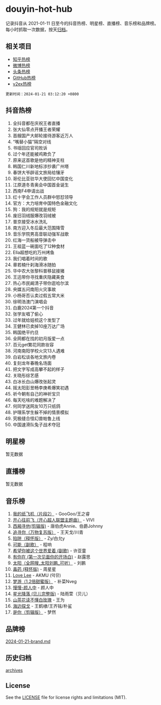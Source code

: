 # douyin-hot-hub

记录抖音从 2021-01-11 日至今的抖音热榜、明星榜、直播榜、音乐榜和品牌榜。每小时抓取一次数据，按天[归档](archives)。

## 相关项目

- [知乎热榜](https://github.com/lonnyzhang423/zhihu-hot-hub)
- [微博热榜](https://github.com/lonnyzhang423/weibo-hot-hub)
- [头条热榜](https://github.com/lonnyzhang423/toutiao-hot-hub)
- [GitHub热榜](https://github.com/lonnyzhang423/github-hot-hub)
- [v2ex热榜](https://github.com/lonnyzhang423/v2ex-hot-hub)


`更新时间：2024-01-21 03:12:20 +0800`

## 抖音热榜

1. 全抖音都在庆祝王者直播
1. 张大仙零点开播王者荣耀
1. 首艘国产大邮轮接待游客近万人
1. “嘴替小猫”隔空对线
1. 书瑶回应官司败诉
1. 过个年还能被鸡欺负了
1. 原来这首歌是他的精神支柱
1. 韩国仁川新地标涉抄袭广州塔
1. 春饼大爷辟谣文旅局给镶牙
1. 哥伦比亚驻华大使回忆中国变化
1. 江原道冬青奥会中国首金诞生
1. 西南F4申请出战
1. 红十字会工作人员群中怒怼领导
1. 官方：大力培育中国特色金融文化
1. 狗：我的规矩就是规矩
1. 废旧羽绒服爆改羽绒被
1. 普京接受冰水洗礼
1. 南方迎入冬后最大范围降雪
1. 音乐学院男高音联动强军战歌
1. 红海一货船被导弹击中
1. 王祖蓝一碗面吃了12种食材
1. Ella超想吃的万州烤鱼
1. 我们唱着时间的歌
1. 章若楠什刹海滑冰随拍
1. 华中农大张黎科普移鼠接猪
1. 王迅带你寻找重庆隐藏美食
1. 热心市民阚清子带你逛哈尔滨
1. 央媒五问南阳火灾事故
1. 小杨哥否认卖过假五常大米
1. 徐明浩澳门演唱会
1. 白鹿2024第一个抖音
1. 张学友唱了偷心
1. 过年就给娃梳这个发型了
1. 王健林已卖掉10座万达广场
1. 韩国绝平约旦
1. 全网都在找的初月版爱一点
1. 百元get繁花同款妆容
1. 河南南阳学校火灾13人遇难
1. 白岩松谈各地文旅内卷
1. 复刻龙年春晚名场面
1. 把文字写成高攀不起的样子
1. 关晓彤综艺感
1. 白冰长白山爆改张起灵
1. 摇太阳彭昱畅李庚希爆笑初遇
1. 祈今朝有自己的神祈宝贝
1. 每天吃啥的难题解决了
1. 何同学送网友10万只纸鸽
1. 护理系学生躲不掉的情景模拟
1. 究极缝合怪幻兽帕鲁上线
1. 中国速滑队兔子战术夺冠

## 明星榜

暂无数据

## 直播榜

暂无数据

## 音乐榜

1. [我的纸飞机（片段2）](https://sf6-cdn-tos.douyinstatic.com/obj/tos-cn-ve-2774/oM2ZrKcg2CD5AeRB2gkeXOFB1IxAGJdZPazYHf) - GooGoo/王之睿
1. [开心往前飞（开心超人联盟主题曲）](https://sf6-cdn-tos.douyinstatic.com/obj/tos-cn-ve-2774/9d8fb7c82cf1421fb93a9fe925275e0a) - VIVI
1. [西厢寻他(剪辑版)](https://sf86-cdn-tos.douyinstatic.com/obj/tos-cn-ve-2774/oUsAVfAQKlRNxEv5qxvIB8o5qmIWUcXbzJKJhw) - 唐伯虎Annie、伯爵Johnny
1. [追寻你（万物复苏版）](https://sf86-cdn-tos.douyinstatic.com/obj/tos-cn-ve-2774/oYeAZJsbjIDit9APmBg8u6uDUQnHmoCf3gbo74) - 王天戈/川青
1. [陷阱（释怀版）](https://sf3-cdn-tos.douyinstatic.com/obj/tos-cn-ve-2774/oE8C21LeZrzKLDFfQYgMzx4GAIHageG5IzayY7) - Zy/白允y
1. [可能（副歌）](https://sf3-cdn-tos.douyinstatic.com/obj/tos-cn-ve-2774/cde1731888894259b333569393c2fb51) - 程响
1. [希望你被这个世界爱着 (副歌)](https://sf3-cdn-tos.douyinstatic.com/obj/tos-cn-ve-2774/oUHCmWQfZlE3QQBKBeD8rCFLpJzPgCpImhsxMt) - 许亚童
1. [有你在 (第一次见面你的开场白)](https://sf86-cdn-tos.douyinstatic.com/obj/tos-cn-ve-2774/oAthrQ3ClJBfI57uBoFEgNDYtNCZ0TSYQQfxQ0) - 赵露思
1. [太阳（全网搜_太阳刘鹏_可听）](https://sf3-cdn-tos.douyinstatic.com/obj/tos-cn-ve-2774/ogWbyIQnlBFImVbeDocRdCIYtBHlbJXgfZMvgz) - 刘鹏
1. [毒药 (释怀版)](https://sf86-cdn-tos.douyinstatic.com/obj/tos-cn-ve-2774/oYILMEAzspdZBIzy4frJNB8ZHPHWAhiwowd4Ad) - 周星星
1. [Love Lee](https://sf86-cdn-tos.douyinstatic.com/obj/tos-cn-ve-2774/o05GbkJGbCBTdDnMtB0fwOYgkeZp23vrWQDQBS) - AKMU (악뮤)
1. [梦游（1.2倍甜蜜版）](https://sf86-cdn-tos.douyinstatic.com/obj/tos-cn-ve-2774/o4gyAUm8hwufoEABmwVIiQtHsFuGzAEEWtNMzo) - 补菜Nveg
1. [慢慢-颜人中](https://sf86-cdn-tos.douyinstatic.com/obj/tos-cn-ve-2774/ocjHNfBXdBxQNC8ZGAeoLMFTUgtBg8bkExunDC) - 颜人中
1. [星光降落 (贝儿完整版)](https://sf86-cdn-tos.douyinstatic.com/obj/tos-cn-ve-2774/okwB9hAwyAtsFFkFBzAX1hOOfQuIoMNs0W2Mwr) - 陆雨萱（贝儿）
1. [山茶花读不懂白玫瑰](https://sf3-cdn-tos.douyinstatic.com/obj/tos-cn-ve-2774/osfn8B7DktrRHEPJgPCfDbw7QDQEkwC16BxZg9) - 王为
1. [海边探戈](https://sf3-cdn-tos.douyinstatic.com/obj/tos-cn-ve-2774/os9gE0VQCGqt6VQkZDyBBYvfSDY0QFe3vVmubn) - 王鹤棣/王齐铭/朴鲨
1. [是你（剪辑版）](https://sf86-cdn-tos.douyinstatic.com/obj/tos-cn-ve-2774/46019dae783c4c969944217fe1cfafc4) - 梦然

## 品牌榜

[2024-01-21-brand.md](archives/2024-01-21-brand.md)

## 历史归档

[archives](archives)

## License

See the [LICENSE](LICENSE) file for license rights and limitations (MIT).
